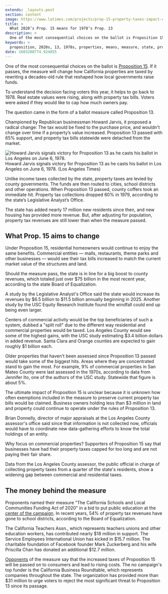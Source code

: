 ```yaml
--- 
extends: _layouts.post 
section: content 
image: https://www.latimes.com/projects/prop-15-property-taxes-impact-california-funding/assets/meta/social-card.137a68a0.jpg 
title: > 
  What 2020’s Prop. 15 means for 1978’s Prop. 13 
description: > 
  One of the most consequential choices on the ballot is Proposition 15.Proposition 13 passed with 65% support, and property tax bills statewide were detached from the market.(Los Angeles Times)Unlike income taxes collected by the state, property taxes are levied by county governments.15 aims to changeUnder Proposition 15, residential homeowners would continue to enjoy the same benefits.Supporters of Proposition 15 say that businesses have had their property taxes capped for too long and are not paying their fair share. 
keywords: > 
  proposition, 2020s, 13, 1978s, properties, means, measure, state, property, tax, taxes, county, commercial, prop, 15 
date: 1603280774.924855 
--- 
```

<div><p>One of the most consequential choices on the ballot is <a href="https://www.latimes.com/california/2020-california-ballot-propositions#3">Proposition 15</a>. If it passes, the measure will change how California properties are taxed by rewriting a decades-old rule that reshaped how local governments raise funds.</p><p>To understand the decision facing voters this year, it helps to go back to 1978. Real estate values were rising, along with property tax bills. Voters were asked if they would like to cap how much owners pay.</p><p>The question came in the form of a ballot measure called Proposition 13.</p><p>Championed by Republican businessman Howard Jarvis, it proposed a radical change: The tax would be fixed to the purchase price, and wouldn't change over time if a property&#8217;s value increased. Proposition 13 passed with 65% support, and property tax bills statewide were detached from the market.</p><img alt="Howard Jarvis signals victory for Proposition 13 as he casts his ballot in Los Angeles on June 6, 1978." class="photo" src="/projects/prop-15-property-taxes-impact-california-funding/assets/img/jarvis-prop13.9614b4e7.jpg">Howard Jarvis signals victory for Proposition 13 as he casts his ballot in Los Angeles on June 6, 1978. (Los Angeles Times)<p>Unlike income taxes collected by the state, property taxes are levied by county governments. The funds are then routed to cities, school districts and other operations. When Proposition 13 passed, county coffers took an immediate hit. Property tax collections dropped 60% in 1979, according to the state&#8217;s Legislative Analyst&#8217;s Office.</p><p>The state has added nearly 17 million new residents since then, and new housing has provided more revenue. But, after adjusting for population, property tax revenues are still lower than when the measure passed.</p><p></p><h2>What Prop. 15 aims to change</h2><p></p><p>Under Proposition 15, residential homeowners would continue to enjoy the same benefits. Commercial entities &#8212; malls, restaurants, theme parks and other businesses &#8212; would see their tax bills increased to match the current market value of the structures and land.</p><p>Should the measure pass, the state is in line for a big boost to county revenues, which totaled just over $75 billion in the most recent year, according to the state Board of Equalization.</p><p>A study by the Legislative Analyst's Office said the state would increase its revenues by $6.5 billion to $11.5 billion annually beginning in 2025. Another study by the USC Equity Research Institute found the windfall could end up being even larger.</p><p>Centers of commercial activity would be the top beneficiaries of such a system, dubbed a "split roll" due to the different way residential and commercial properties would be taxed. Los Angeles County would see some of the highest gains, with the USC study estimating $3.4 billion dollars in added revenue. Santa Clara and Orange counties are expected to gain roughly $1 billion each.</p><p class="chart-wrapper iframe_holder"></p><p>Older properties that haven't been assessed since Proposition 13 passed would take some of the biggest hits. Areas where they are concentrated stand to gain the most. For example, 9% of commercial properties in San Mateo County were last assessed in the 1970s, according to data from Jennifer Ito, one of the authors of the USC study. Statewide that figure is about 5%.</p><p>The ultimate impact of Proposition 15 is unclear because it is unknown how often exemptions included in the measure to preserve current property tax bills would be claimed. Business owners holding less than $3 million in land and property could continue to operate under the rules of Proposition 13.</p><p>Brian Donnelly, director of major appraisals at the Los Angeles County assessor's office said since that information is not collected now, officials would have to coordinate new data-gathering efforts to know the total holdings of an entity.</p><p>Why focus on commercial properties? Supporters of Proposition 15 say that businesses have had their property taxes capped for too long and are not paying their fair share.</p><p>Data from the Los Angeles County assessor, the public official in charge of collecting property taxes from a quarter of the state's residents, show a widening gap between commercial and residential taxes.</p><p class="chart-wrapper lacounty"></p><p></p><h2>The money behind the measure</h2><p></p><p>Proponents named their measure "The California Schools and Local Communities Funding Act of 2020" in a bid to put public education at the <a href="https://www.latimes.com/california/story/2020-09-23/more-voters-embrace-california-business-property-tax-hike-proposition-15-poll">center of the campaign</a>. In recent years, 54% of property tax revenues have gone to school districts, according to the Board of Equalization.</p><p>The California Teachers Assn., which represents teachers unions and other education workers, has contributed nearly $18 million in support. The Service Employees International Union has kicked in $15.7 million. The charitable foundation of Facebook founder Mark Zuckerberg and his wife Priscilla Chan has donated an additional $12.7 million.</p><p class="chart_wrapper iframe_holder"></p><p><a href="https://www.latimes.com/business/story/2020-10-09/proposition-15-land-developers">Opponents</a> of the measure say that the increased taxes of Proposition 15 will be passed on to consumers and lead to rising costs. The no campaign's top funder is the California Business Roundtable, which represents companies throughout the state. The organization has provided more than $31 million to urge voters to reject the most significant threat to Proposition 13 since its passage.</p></div>